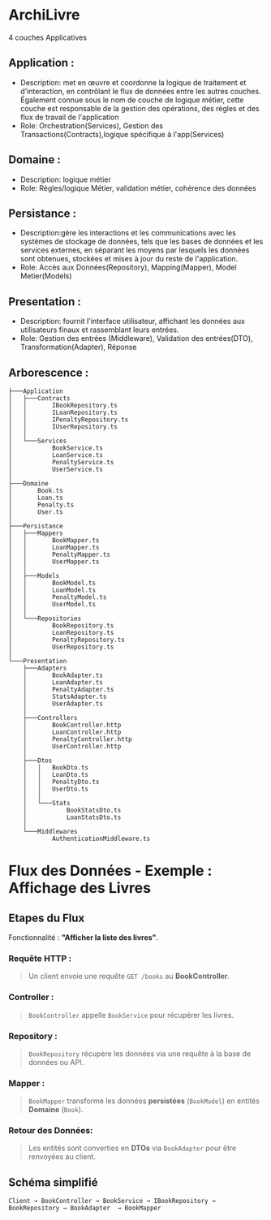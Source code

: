 
# ArchiLivre

4 couches Applicatives 

## Application : 
 - Description: met en œuvre et coordonne la logique de traitement et d’interaction, en contrôlant le flux de données entre les autres couches. Également connue sous le nom de couche de logique métier, cette couche est responsable de la gestion des opérations, des règles et des flux de travail de l'application
 - Role: Orchestration(Services), Gestion des Transactions(Contracts),logique spécifique à l'app(Services)

## Domaine : 
 - Description: logique métier 
 - Role: Règles/logique Métier, validation métier, cohérence des données

## Persistance : 
 - Description:gère les interactions et les communications avec les systèmes de stockage de données, tels que les bases de données et les services externes, en séparant les moyens par lesquels les données sont obtenues, stockées et mises à jour du reste de l'application.
 - Role: Accès aux Données(Repository), Mapping(Mapper), Model Metier(Models)

## Presentation : 
-  Description: fournit l'interface utilisateur, affichant les données aux utilisateurs finaux et rassemblant leurs entrées.
-  Role: Gestion des entrées (Middleware), Validation des entrées(DTO), Transformation(Adapter), Réponse

## Arborescence :


```
├───Application
│   ├───Contracts
│   │       IBookRepository.ts
│   │       ILoanRepository.ts
│   │       IPenaltyRepository.ts
│   │       IUserRepository.ts
│   │
│   └───Services
│           BookService.ts
│           LoanService.ts
│           PenaltyService.ts
│           UserService.ts
│
├───Domaine
│       Book.ts
│       Loan.ts
│       Penalty.ts
│       User.ts
│
├───Persistance
│   ├───Mappers
│   │       BookMapper.ts
│   │       LoanMapper.ts
│   │       PenaltyMapper.ts
│   │       UserMapper.ts
│   │
│   ├───Models
│   │       BookModel.ts
│   │       LoanModel.ts
│   │       PenaltyModel.ts
│   │       UserModel.ts
│   │
│   └───Repositories
│           BookRepository.ts
│           LoanRepository.ts
│           PenaltyRepository.ts
│           UserRepository.ts
│
└───Presentation
    ├───Adapters
    │       BookAdapter.ts
    │       LoanAdapter.ts
    │       PenaltyAdapter.ts
    │       StatsAdapter.ts
    │       UserAdapter.ts
    │
    ├───Controllers
    │       BookController.http
    │       LoanController.http
    │       PenaltyController.http
    │       UserController.http
    │
    ├───Dtos
    │   │   BookDto.ts
    │   │   LoanDto.ts
    │   │   PenaltyDto.ts
    │   │   UserDto.ts
    │   │
    │   └───Stats
    │           BookStatsDto.ts
    │           LoanStatsDto.ts
    │
    └───Middlewares
            AuthenticationMiddleware.ts 
```

# Flux des Données - Exemple : Affichage des Livres

## Etapes du Flux

Fonctionnalité : **"Afficher la liste des livres"**.

### Requête HTTP :

> Un client envoie une requête `GET /books` au **BookController**.


### Controller :

> `BookController` appelle `BookService` pour récupérer les livres.

### Repository :

> `BookRepository` récupère les données via une requête à la base de données ou API.

### Mapper :

> `BookMapper` transforme les données **persistées** (`BookModel`) en entités **Domaine** (`Book`).

### Retour des Données:

> Les entités sont converties en **DTOs** via `BookAdapter` pour être renvoyées au client.

## Schéma simplifié 

```
Client → BookController → BookService → IBookRepository → BookRepository → BookAdapter  → BookMapper
```
